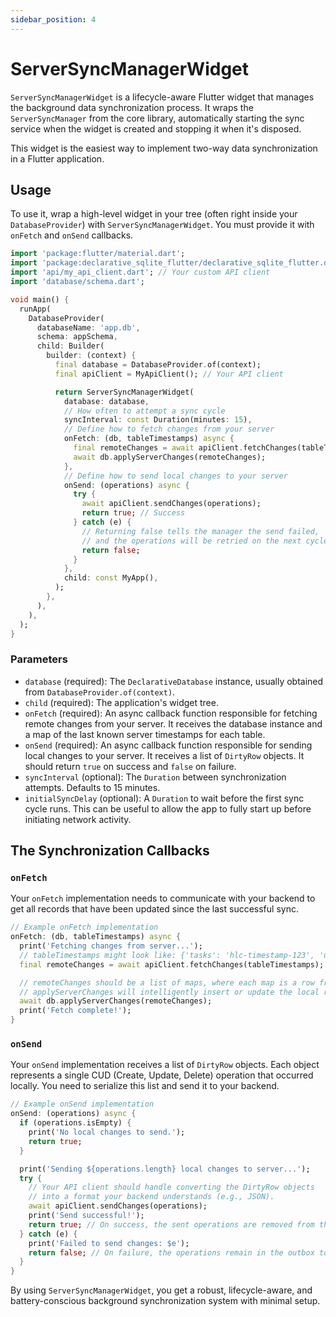 ```yaml
---
sidebar_position: 4
---
```


# ServerSyncManagerWidget

`ServerSyncManagerWidget` is a lifecycle-aware Flutter widget that manages the background data synchronization process. It wraps the `ServerSyncManager` from the core library, automatically starting the sync service when the widget is created and stopping it when it's disposed.

This widget is the easiest way to implement two-way data synchronization in a Flutter application.

## Usage

To use it, wrap a high-level widget in your tree (often right inside your `DatabaseProvider`) with `ServerSyncManagerWidget`. You must provide it with `onFetch` and `onSend` callbacks.

```dart title="lib/main.dart"
import 'package:flutter/material.dart';
import 'package:declarative_sqlite_flutter/declarative_sqlite_flutter.dart';
import 'api/my_api_client.dart'; // Your custom API client
import 'database/schema.dart';

void main() {
  runApp(
    DatabaseProvider(
      databaseName: 'app.db',
      schema: appSchema,
      child: Builder(
        builder: (context) {
          final database = DatabaseProvider.of(context);
          final apiClient = MyApiClient(); // Your API client

          return ServerSyncManagerWidget(
            database: database,
            // How often to attempt a sync cycle
            syncInterval: const Duration(minutes: 15),
            // Define how to fetch changes from your server
            onFetch: (db, tableTimestamps) async {
              final remoteChanges = await apiClient.fetchChanges(tableTimestamps);
              await db.applyServerChanges(remoteChanges);
            },
            // Define how to send local changes to your server
            onSend: (operations) async {
              try {
                await apiClient.sendChanges(operations);
                return true; // Success
              } catch (e) {
                // Returning false tells the manager the send failed,
                // and the operations will be retried on the next cycle.
                return false;
              }
            },
            child: const MyApp(),
          );
        },
      ),
    ),
  );
}
```

### Parameters

-   `database` (required): The `DeclarativeDatabase` instance, usually obtained from `DatabaseProvider.of(context)`.
-   `child` (required): The application's widget tree.
-   `onFetch` (required): An async callback function responsible for fetching remote changes from your server. It receives the database instance and a map of the last known server timestamps for each table.
-   `onSend` (required): An async callback function responsible for sending local changes to your server. It receives a list of `DirtyRow` objects. It should return `true` on success and `false` on failure.
-   `syncInterval` (optional): The `Duration` between synchronization attempts. Defaults to 15 minutes.
-   `initialSyncDelay` (optional): A `Duration` to wait before the first sync cycle runs. This can be useful to allow the app to fully start up before initiating network activity.

## The Synchronization Callbacks

### `onFetch`
Your `onFetch` implementation needs to communicate with your backend to get all records that have been updated since the last successful sync.

```dart
// Example onFetch implementation
onFetch: (db, tableTimestamps) async {
  print('Fetching changes from server...');
  // tableTimestamps might look like: {'tasks': 'hlc-timestamp-123', 'users': 'hlc-timestamp-456'}
  final remoteChanges = await apiClient.fetchChanges(tableTimestamps);

  // remoteChanges should be a list of maps, where each map is a row from the server.
  // applyServerChanges will intelligently insert or update the local records.
  await db.applyServerChanges(remoteChanges);
  print('Fetch complete!');
}
```

### `onSend`
Your `onSend` implementation receives a list of `DirtyRow` objects. Each object represents a single CUD (Create, Update, Delete) operation that occurred locally. You need to serialize this list and send it to your backend.

```dart
// Example onSend implementation
onSend: (operations) async {
  if (operations.isEmpty) {
    print('No local changes to send.');
    return true;
  }

  print('Sending ${operations.length} local changes to server...');
  try {
    // Your API client should handle converting the DirtyRow objects
    // into a format your backend understands (e.g., JSON).
    await apiClient.sendChanges(operations);
    print('Send successful!');
    return true; // On success, the sent operations are removed from the local outbox.
  } catch (e) {
    print('Failed to send changes: $e');
    return false; // On failure, the operations remain in the outbox to be retried later.
  }
}
```

By using `ServerSyncManagerWidget`, you get a robust, lifecycle-aware, and battery-conscious background synchronization system with minimal setup.
